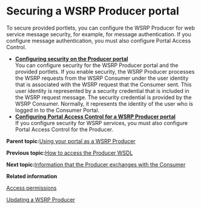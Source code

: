 # Securing a WSRP Producer portal

To secure provided portlets, you can configure the WSRP Producer for web service message security, for example, for message authentication. If you configure message authentication, you must also configure Portal Access Control.

-   **[Configuring security on the Producer portal](../admin-system/wsrpt_prod_sec_ws.md)**  
You can configure security for the WSRP Producer portal and the provided portlets. If you enable security, the WSRP Producer processes the WSRP requests from the WSRP Consumer under the user identity that is associated with the WSRP request that the Consumer sent. This user identity is represented by a security credential that is included in the WSRP request message. The security credential is provided by the WSRP Consumer. Normally, it represents the identity of the user who is logged in to the Consumer Portal.
-   **[Configuring Portal Access Control for a WSRP Producer portal](../admin-system/wsrpt_prod_sec_pac.md)**  
If you configure security for WSRP services, you must also configure Portal Access Control for the Producer.

**Parent topic:**[Using your portal as a WSRP Producer](../admin-system/wsrpt_prod_use.md)

**Previous topic:**[How to access the Producer WSDL](../admin-system/wsrpr_prod_wsdl.md)

**Next topic:**[Information that the Producer exchanges with the Consumer](../admin-system/wsrpc_prod_prep_info.md)

**Related information**  


[Access permissions](../admin-system/sec_acc_rights.md)

[Updating a WSRP Producer](../migrate/mig_post_wsrp_producer.md)

